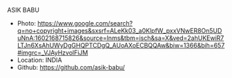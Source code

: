 ASIK BABU
- Photo: https://www.google.com/search?q=no+copyright+images&sxsrf=ALeKk03_a0KlpfW_pxxVNwER8On5UDuNnA:1602168715826&source=lnms&tbm=isch&sa=X&ved=2ahUKEwiR7LTJn6XsAhUWyDgGHQPTCDgQ_AUoAXoECBQQAw&biw=1366&bih=657#imgrc=_VJAyHzvolFiJM
- Location: INDIA
- Github: https://github.com/asik-babu/
